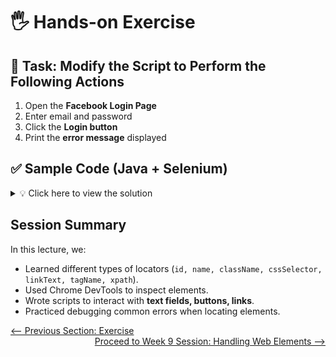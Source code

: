 # 🖐️ Hands-on Exercise  

## 📝 Task: Modify the Script to Perform the Following Actions  

1. Open the **Facebook Login Page**  
2. Enter email and password  
3. Click the **Login button**  
4. Print the **error message** displayed  

## ✅ Sample Code (Java + Selenium)  

<details>
<summary>💡 Click here to view the solution</summary>

```java
import org.openqa.selenium.By;
import org.openqa.selenium.WebDriver;
import org.openqa.selenium.WebElement;
import org.openqa.selenium.chrome.ChromeDriver;

public class FacebookLoginTest {
    public static void main(String[] args) {
        // 1. Create a new instance of the ChromeDriver
        WebDriver driver = new ChromeDriver();

        // 2. Navigate to Facebook login page
        driver.get("https://www.facebook.com/login");

        // 3. Locate the email input field by its ID attribute
        WebElement emailField = driver.findElement(By.id("email"));

        // 4. Locate the password input field by its ID attribute
        WebElement passwordField = driver.findElement(By.id("pass"));

        // 5. Locate the login button by its name attribute
        WebElement loginButton = driver.findElement(By.name("login"));

        // 6. Enter the email
        emailField.sendKeys("your-email@example.com");

        // 7. Enter the password
        passwordField.sendKeys("your-password");

        // 8. Click the login button
        loginButton.click();

        // 9. Locate the error message by its CSS selector
        WebElement errorMessage = driver.findElement(By.cssSelector("div._9ay7"));

        // 10. Print the error message displayed
        System.out.println("Error Message: " + errorMessage.getText());

        // 11. Close the browser
        driver.quit();
    }
}
```
</details>

## Session Summary
In this lecture, we:
- Learned different types of locators (`id, name, className, cssSelector, linkText, tagName, xpath`).
- Used Chrome DevTools to inspect elements.
- Wrote scripts to interact with **text fields, buttons, links**.
- Practiced debugging common errors when locating elements.

<div style="width: 100%">
<a href='exercise.md'><-- Previous Section: Exercise</a>
<div align="right"><a href='../9-handling-web-elements/index.md'> Proceed to Week 9 Session: Handling Web Elements --></a></div>
</div>
